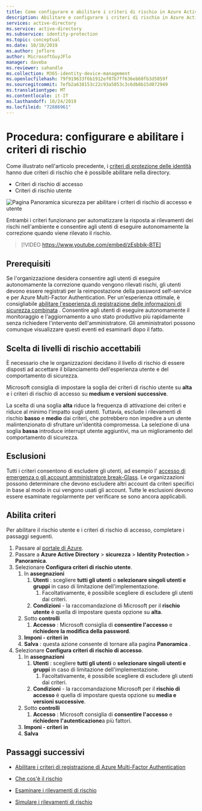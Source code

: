 ```yaml
---
title: Come configurare e abilitare i criteri di rischio in Azure Active Directory Identity Protection
description: Abilitare e configurare i criteri di rischio in Azure Active Directory Identity Protection
services: active-directory
ms.service: active-directory
ms.subservice: identity-protection
ms.topic: conceptual
ms.date: 10/18/2019
ms.author: joflore
author: MicrosoftGuyJFlo
manager: daveba
ms.reviewer: sahandle
ms.collection: M365-identity-device-management
ms.openlocfilehash: 79f919633f6b1912ef07b7ff636eb60fb3d5859f
ms.sourcegitcommit: 7efb2a638153c22c93a5053c3c6db8b15d072949
ms.translationtype: MT
ms.contentlocale: it-IT
ms.lasthandoff: 10/24/2019
ms.locfileid: "72886961"
---
```

# <a name="how-to-configure-and-enable-risk-policies"></a>Procedura: configurare e abilitare i criteri di rischio

Come illustrato nell'articolo precedente, i [criteri di protezione delle identità](concept-identity-protection-policies.md) hanno due criteri di rischio che è possibile abilitare nella directory. 

- Criteri di rischio di accesso
- Criteri di rischio utente

![Pagina Panoramica sicurezza per abilitare i criteri di rischio di accesso e utente](./media/howto-identity-protection-configure-risk-policies/identity-protection-security-overview.png)

Entrambi i criteri funzionano per automatizzare la risposta ai rilevamenti dei rischi nell'ambiente e consentire agli utenti di eseguire autonomamente la correzione quando viene rilevato il rischio. 

> [!VIDEO https://www.youtube.com/embed/zEsbbik-BTE]

## <a name="prerequisites"></a>Prerequisiti 

Se l'organizzazione desidera consentire agli utenti di eseguire autonomamente la correzione quando vengono rilevati rischi, gli utenti devono essere registrati per la reimpostazione della password self-service e per Azure Multi-Factor Authentication. Per un'esperienza ottimale, è consigliabile [abilitare l'esperienza di registrazione delle informazioni di sicurezza combinata](../authentication/howto-registration-mfa-sspr-combined.md) . Consentire agli utenti di eseguire autonomamente il monitoraggio e l'aggiornamento a uno stato produttivo più rapidamente senza richiedere l'intervento dell'amministratore. Gli amministratori possono comunque visualizzare questi eventi ed esaminarli dopo il fatto. 

## <a name="choosing-acceptable-risk-levels"></a>Scelta di livelli di rischio accettabili

È necessario che le organizzazioni decidano il livello di rischio di essere disposti ad accettare il bilanciamento dell'esperienza utente e del comportamento di sicurezza. 

Microsoft consiglia di impostare la soglia dei criteri di rischio utente su **alta** e i criteri di rischio di accesso su **medium e versioni successive**.

La scelta di una soglia **alta** riduce la frequenza di attivazione dei criteri e riduce al minimo l'impatto sugli utenti. Tuttavia, esclude i rilevamenti di rischio **basso** e **medio** dai criteri, che potrebbero non impedire a un utente malintenzionato di sfruttare un'identità compromessa. La selezione di una soglia **bassa** introduce interrupt utente aggiuntivi, ma un miglioramento del comportamento di sicurezza.

## <a name="exclusions"></a>Esclusioni

Tutti i criteri consentono di escludere gli utenti, ad esempio l' [accesso di emergenza o gli account amministratore break-Glass](../users-groups-roles/directory-emergency-access.md). Le organizzazioni possono determinare che devono escludere altri account da criteri specifici in base al modo in cui vengono usati gli account. Tutte le esclusioni devono essere esaminate regolarmente per verificare se sono ancora applicabili.

## <a name="enable-policies"></a>Abilita criteri

Per abilitare il rischio utente e i criteri di rischio di accesso, completare i passaggi seguenti.

1. Passare al [portale di Azure](https://portal.azure.com).
1. Passare a **Azure Active Directory** > **sicurezza** > **Identity Protection** > **Panoramica**.
1. Selezionare **Configura criteri di rischio utente**.
   1. In **assegnazioni**
      1. **Utenti** : scegliere **tutti gli utenti** o **selezionare singoli utenti e gruppi** in caso di limitazione dell'implementazione.
         1. Facoltativamente, è possibile scegliere di escludere gli utenti dai criteri.
      1. **Condizioni** - la raccomandazione di Microsoft per il **rischio utente** è quella di impostare questa opzione su **alta**.
   1. Sotto **controlli**
      1. **Accesso** : Microsoft consiglia di **consentire l'accesso** e **richiedere la modifica della password**.
   1. **Imponi - criteri** **in**
   1. **Salva** : questa azione consente di tornare alla pagina **Panoramica** .
1. Selezionare **Configura criteri di rischio di accesso**.
   1. In **assegnazioni**
      1. **Utenti** : scegliere **tutti gli utenti** o **selezionare singoli utenti e gruppi** in caso di limitazione dell'implementazione.
         1. Facoltativamente, è possibile scegliere di escludere gli utenti dai criteri.
      1. **Condizioni** - la raccomandazione Microsoft per il **rischio di accesso** è quella di impostare questa opzione su **media e versioni successive**.
   1. Sotto **controlli**
      1. **Accesso** : Microsoft consiglia di **consentire l'accesso** e **richiedere l'autenticazione**a più fattori.
   1. **Imponi - criteri** **in**
   1. **Salva**

## <a name="next-steps"></a>Passaggi successivi

- [Abilitare i criteri di registrazione di Azure Multi-Factor Authentication](howto-identity-protection-configure-mfa-policy.md)

- [Che cos'è il rischio](concept-identity-protection-risks.md)

- [Esaminare i rilevamenti di rischio](howto-identity-protection-investigate-risk.md)

- [Simulare i rilevamenti di rischio](howto-identity-protection-simulate-risk.md)

